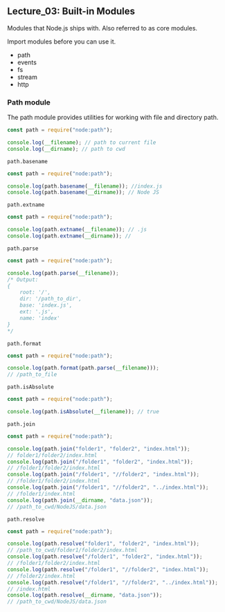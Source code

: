 ## Lecture_03: Built-in Modules

Modules that Node.js ships with. Also referred to as core modules.

Import modules before you can use it.
- path
- events
- fs
- stream
- http

### Path module
The path module provides utilities for working with file and directory path.

```js
const path = require("node:path");

console.log(__filename); // path to current file
console.log(__dirname); // path to cwd
```

`path.basename`
```js
const path = require("node:path");

console.log(path.basename(__filename)); //index.js
console.log(path.basename(__dirname)); // Node JS
```

`path.extname`
```js
const path = require("node:path");

console.log(path.extname(__filename)); // .js
console.log(path.extname(__dirname)); // 
```

`path.parse`
```js
const path = require("node:path");

console.log(path.parse(__filename));
/* Output:
{
    root: '/',
    dir: '/path_to_dir',
    base: 'index.js',
    ext: '.js',
    name: 'index'
}
*/
```

`path.format`
```js
const path = require("node:path");

console.log(path.format(path.parse(__filename)));
// /path_to_file
```

`path.isAbsolute`
```js
const path = require("node:path");

console.log(path.isAbsolute(__filename)); // true
```

`path.join`
```js
const path = require("node:path");

console.log(path.join("folder1", "folder2", "index.html"));
// folder1/folder2/index.html
console.log(path.join("/folder1", "folder2", "index.html"));
// /folder1/folder2/index.html
console.log(path.join("/folder1", "//folder2", "index.html"));
// /folder1/folder2/index.html
console.log(path.join("/folder1", "//folder2", "../index.html"));
// /folder1/index.html
console.log(path.join(__dirname, "data.json"));
// /path_to_cwd/NodeJS/data.json
```

`path.resolve`
```js
const path = require("node:path");

console.log(path.resolve("folder1", "folder2", "index.html"));
// /path_to_cwd/folder1/folder2/index.html
console.log(path.resolve("/folder1", "folder2", "index.html"));
// /folder1/folder2/index.html
console.log(path.resolve("/folder1", "//folder2", "index.html"));
// /folder2/index.html
console.log(path.resolve("/folder1", "//folder2", "../index.html"));
// /index.html
console.log(path.resolve(__dirname, "data.json"));
// /path_to_cwd/NodeJS/data.json
```